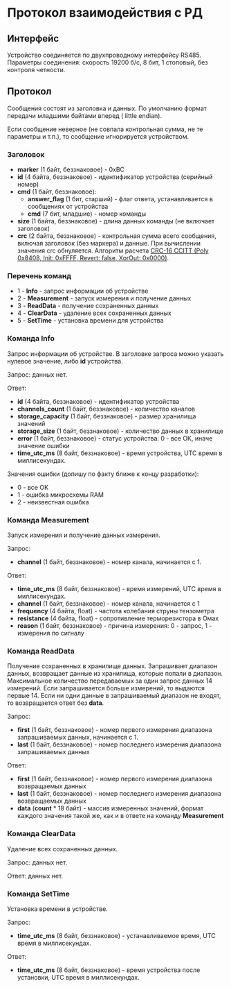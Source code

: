 # Протокол взаимодействия с РД

## Интерфейс

Устройство соединяется по двухпроводному интерфейсу RS485. Параметры соединения: скорость 19200 б/с, 8 бит, 1 стоповый, без контроля четности.



## Протокол

Сообщения состоят из заголовка и данных. По умолчанию формат передачи младшими байтами вперед ( little endian).

Если сообщение неверное (не совпала контрольная сумма, не те параметры и т.п.), то сообщение игнорируется устройством.



### Заголовок

-  **marker** (1 байт, беззнаковое) - 0xBC
-  **id** (4 байта, беззнаковое) - идентификатор устройства (серийный номер)
- **cmd** (1 байт, беззнаковое):
  - **answer_flag** (1 бит, старший) - флаг ответа, устанавливается в сообщениях от устройства
  - **cmd** (7 бит, младшие) - номер команды
- **size** (1 байта, беззнаковое) - длина данных команды (не включает заголовок)
- **crc** (2 байта, беззнаковое) - контрольная сумма всего сообщения, включая заголовок (без 
  маркера) и 
  данные. При вычислении значения crc обнуляется. Алгоритм расчета [CRC-16 CCITT (Poly 0x8408, Init: 0xFFFF, Revert: false, XorOut: 0x0000)](https://ru.wikibooks.org/wiki/%D0%A0%D0%B5%D0%B0%D0%BB%D0%B8%D0%B7%D0%B0%D1%86%D0%B8%D0%B8_%D0%B0%D0%BB%D0%B3%D0%BE%D1%80%D0%B8%D1%82%D0%BC%D0%BE%D0%B2/%D0%A6%D0%B8%D0%BA%D0%BB%D0%B8%D1%87%D0%B5%D1%81%D0%BA%D0%B8%D0%B9_%D0%B8%D0%B7%D0%B1%D1%8B%D1%82%D0%BE%D1%87%D0%BD%D1%8B%D0%B9_%D0%BA%D0%BE%D0%B4).

  

### Перечень команд

- 1 - **Info** - запрос информации об устройстве
- 2 - **Measurement** - запуск измерения и получение данных
- 3 - **ReadData** - получение сохраненных данных
- 4 - **ClearData** - удаление всех сохраненных данных
- 5 - **SetTime** - установка времени для устройства



### Команда Info

Запрос информации об устройстве. В заголовке запроса можно указать нулевое значение, либо **id** устройства.

Запрос: данных нет.

Ответ:

- **id** (4 байта, беззнаковое) - идентификатор устройства
- **channels_count** (1 байт, беззнаковое) - количество каналов
- **storage_capacity** (1 байт, беззнаковое) - размер хранилища значений
- **storage_size** (1 байт, беззнаковое) - количество данных в хранилище
- **error** (1 байт, беззнаковое) - статус устройства: 0 - все ОК, иначе значение ошибки
- **time_utc_ms** (8 байт, беззнаковое) - время устройства, UTC время в миллисекундах.

Значения ошибки (допишу по факту ближе к концу разработки):

- 0 - все ОК
- 1 - ошибка микросхемы RAM
- 2 - неизвестная ошибка


### Команда Measurement

Запуск измерения и получение данных измерения.

Запрос:

- **channel** (1 байт, беззнаковое) - номер канала, начинается с 1.

Ответ:

- **time_utc_ms** (8 байт, беззнаковое) - время измерений, UTC время в миллисекундах.
- **channel** (1 байт, беззнаковое) - номер канала, начинается с 1
- **frequency** (4 байта, float) - частота колебания струны тензометра
- **resistance** (4 байта, float) - сопротивление терморезистора в Омах
- **reason** (1 байт, беззнаковое) - причина измерения: 0 - запрос, 1 - измерения по сигналу



### Команда ReadData

Получение сохраненных в хранилище данных. Запрашивает диапазон данных, возвращает данные из 
хранилища, которые попали в диапазон. Максимальное количество передаваемых за один запрос данных 
14 измерений. Если запрашивается больше измерений, то выдаются первые 14. Если ни одни данные 
в запрашиваемый диапазон не входят, то возвращается ответ без **data**.

Запрос: 

- **first** (1 байт, беззнаковое) - номер первого измерения диапазона запрашиваемых данных, начинается с 1.
- **last** (1 байт, беззнаковое) - номер последнего измерения диапазона запрашиваемых данных

Ответ:

- **first** (1 байт, беззнаковое) - номер первого измерения диапазона возвращаемых данных
- **last** (1 байт, беззнаковое) - номер последнего измерения диапазона возвращаемых данных
- **data** (**count** * 18 байт) - массив измеренных значений, формат каждого значения такой же, как и в ответе на команду **Measurement**



### Команда ClearData

Удаление всех сохраненных данных.

Запрос: данных нет.

Ответ: данных нет.



### Команда SetTime

Установка времени в устройстве.

Запрос:

- **time_utc_ms** (8 байт, беззнаковое) - устанавливаемое время, UTC время в миллисекундах.

Ответ:

- **time_utc_ms** (8 байт, беззнаковое) - время устройства после установки, UTC время в миллисекундах.





